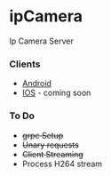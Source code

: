 # ipCamera
Ip Camera Server

### Clients
  - [Android](https://github.com/ssubedir/ipCamera-app)
  - [IOS](#) - coming soon
  
### To Do

- ~~grpc Setup~~
- ~~Unary requests~~
- ~~Client Streaming~~
- Process H264 stream
